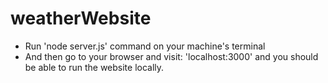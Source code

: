 # weatherWebsite

- Run 'node server.js' command on your machine's terminal
- And then go to your browser and visit: 'localhost:3000' and you should be able to run the website locally.
